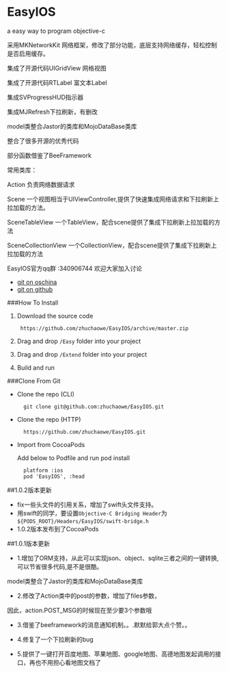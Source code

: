 EasyIOS
=======

a easy way to program objective-c 

采用MKNetworkKit 网络框架，修改了部分功能，底层支持网络缓存，轻松控制是否启用缓存。

集成了开源代码UIGridView 网格视图

集成了开源代码RTLabel 富文本Label

集成SVProgressHUD指示器

集成MJRefresh下拉刷新，有删改

model类整合Jastor的类库和MojoDataBase类库

整合了很多开源的优秀代码

部分函数借鉴了BeeFramework

常用类库：

Action 负责网络数据请求

Scene 一个视图相当于UIViewController,提供了快速集成网络请求和下拉刷新上拉加载的方法。

SceneTableView  一个TableView，配合scene提供了集成下拉刷新上拉加载的方法

SceneCollectionView 一个CollectionView，配合scene提供了集成下拉刷新上拉加载的方法

EasyIOS官方qq群 :340906744 欢迎大家加入讨论

* [git on oschina ](http://git.oschina.net/zhuchaowe/EasyIOS)
* [git on github ](https://github.com/zhuchaowe/EasyIOS)

###How To Install
1. Download the source code
		
		https://github.com/zhuchaowe/EasyIOS/archive/master.zip
2. Drag and drop `/Easy` folder into your project
3. Drag and drop `/Extend` folder into your project
4. Build and run

###Clone From Git
* Clone the repo (CLI)
		
		git clone git@github.com:zhuchaowe/EasyIOS.git
* Clone the repo (HTTP)
		
		https://github.com/zhuchaowe/EasyIOS.git
* Import from CocoaPods 

	Add below to Podfile and run pod install

		platform :ios
		pod 'EasyIOS', :head

##1.0.2版本更新

*  fix一些头文件的引用关系，增加了swift头文件支持。
*  用swift的同学，要设置`Objective-C Bridging Header`为`${PODS_ROOT}/Headers/EasyIOS/swift-bridge.h`
*  1.0.2版本发布到了CocoaPods

##1.0.1版本更新
* 1.增加了ORM支持，从此可以实现json、object、sqlite三者之间的一键转换,可以节省很多代码,是不是很酷。
		
model类整合了Jastor的类库和MojoDataBase类库

* 2.修改了Action类中的post的参数，增加了files参数，

因此，action.POST_MSG的时候现在至少要3个参数哦

* 3.借鉴了beeframework的消息通知机制。。.默默给郭大点个赞。。

* 4.修复了一个下拉刷新的bug

* 5.提供了一键打开百度地图、苹果地图、google地图、高德地图发起调用的接口，再也不用担心看地图文档了




